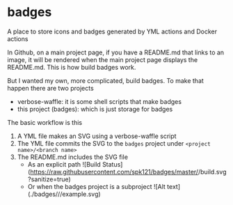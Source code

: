 # badges
A place to store icons and badges generated by YML actions and Docker actions

In Github, on a main project page, if you have a README.md that links to an image,
it will be rendered when the main project page displays the README.md.  This
is how build badges work.

But I wanted my own, more complicated, build badges. To make that happen
there are two projects
- verbose-waffle: it is some shell scripts that make badges
- this project (badges): which is just storage for badges

The basic workflow is this
1. A YML file makes an SVG using a verbose-waffle script
2. The YML file commits the SVG to the `badges` project under `<project name>/<branch name>`
3. The README.md includes the SVG file
    * As an explicit path ![Build Status](https://raw.githubusercontent.com/spk121/badges/master/<project name>/<branch name>build.svg?sanitize=true)
    * Or when the badges project is a subproject ![Alt text](./badges/<project name>/<branch name>/example.svg)
  
